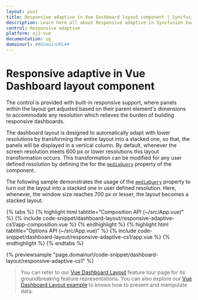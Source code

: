 ```yaml
---
layout: post
title: Responsive adaptive in Vue Dashboard layout component | Syncfusion
description: Learn here all about Responsive adaptive in Syncfusion Vue Dashboard layout component of Syncfusion Essential JS 2 and more.
control: Responsive adaptive 
platform: ej2-vue
documentation: ug
domainurl: ##DomainURL##
---
```


# Responsive adaptive in Vue Dashboard layout component

The control is provided with built-in responsive support, where panels within the layout get adjusted based on their parent element's dimensions to accommodate any resolution which relieves the burden of building responsive dashboards.

The dashboard layout is designed to automatically adapt with lower resolutions by transforming the entire layout into a stacked one, so that, the panels will be displayed in a vertical column. By default, whenever the screen resolution meets 600 px or lower resolutions this layout transformation occurs. This transformation can be modified for any user defined resolution by defining the for the [`mediaQuery`](https://ej2.syncfusion.com/vue/documentation/api/dashboard-layout/#mediaquery) property of the component.

The following sample demonstrates the usage of the [`mediaQuery`](https://ej2.syncfusion.com/vue/documentation/api/dashboard-layout/#mediaquery) property to turn out the layout into a stacked one in user defined resolution. Here, whenever, the window size reaches 700 px or lesser, the layout becomes a stacked layout.

{% tabs %}
{% highlight html tabtitle="Composition API (~/src/App.vue)" %}
{% include code-snippet/dashboard-layout/responsive-adaptive-cs1/app-composition.vue %}
{% endhighlight %}
{% highlight html tabtitle="Options API (~/src/App.vue)" %}
{% include code-snippet/dashboard-layout/responsive-adaptive-cs1/app.vue %}
{% endhighlight %}
{% endtabs %}
        
{% previewsample "page.domainurl/code-snippet/dashboard-layout/responsive-adaptive-cs1" %}

> You can refer to our [Vue Dashboard Layout](https://www.syncfusion.com/vue-ui-components/vue-dashboard-layout) feature tour page for its groundbreaking feature representations. You can also explore our [Vue Dashboard Layout example](https://ej2.syncfusion.com/vue/demos/#/material/dashboard-layout/default.html) to knows how to present and manipulate data.